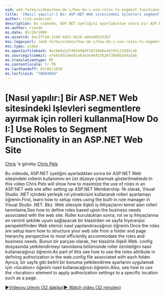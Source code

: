 ```yaml
---
uid: web-forms/videos/how-do-i/how-do-i-use-roles-to-segment-functionality-in-an-aspnet-web-site
title: '[Nasıl yapılır:] Bir ASP.NET Web sitesindeki Işlevleri segmentlere ayırmak için rolleri kullanma | Microsoft Docs'
author: rick-anderson
description: Bu videoda, ASP.NET üyeliğini ayarladıktan sonra bir ASP.NET Web sitesindeki rollerin kullanımını en üst düzeye çıkarmak gösterilmektedir. İlk olarak, rol ayarlamayı öğrenin...
ms.author: riande
ms.date: 05/29/2008
ms.assetid: 9ac277a9-2149-4a51-b61b-a44ad0535267
msc.legacyurl: /web-forms/videos/how-do-i/how-do-i-use-roles-to-segment-functionality-in-an-aspnet-web-site
msc.type: video
ms.openlocfilehash: 9ecb64a52fd93498df1972846e4d7dfc21503cab
ms.sourcegitcommit: e7e91932a6e91a63e2e46417626f39d6b244a3ab
ms.translationtype: MT
ms.contentlocale: tr-TR
ms.lasthandoff: 03/06/2020
ms.locfileid: "78603056"
---
```

# <a name="how-do-i-use-roles-to-segment-functionality-in-an-aspnet-web-site"></a><span data-ttu-id="9c778-104">[Nasıl yapılır:] Bir ASP.NET Web sitesindeki Işlevleri segmentlere ayırmak için rolleri kullanma</span><span class="sxs-lookup"><span data-stu-id="9c778-104">[How Do I:] Use Roles to Segment Functionality in an ASP.NET Web Site</span></span>

<span data-ttu-id="9c778-105">[Chris](https://twitter.com/chrispels) 'e göre</span><span class="sxs-lookup"><span data-stu-id="9c778-105">by [Chris Pels](https://twitter.com/chrispels)</span></span>

<span data-ttu-id="9c778-106">Bu videoda, ASP.NET üyeliğini ayarladıktan sonra bir ASP.NET Web sitesindeki rollerin kullanımını en üst düzeye çıkarmak gösterilmektedir.</span><span class="sxs-lookup"><span data-stu-id="9c778-106">In this video Chris Pels will show how to maximize the use of roles in an ASP.NET web site after setting up ASP.NET Membership.</span></span> <span data-ttu-id="9c778-107">İlk olarak, Visual Studio .NET içindeki yerleşik rol yöneticisini kullanarak rolleri ayarlamayı öğrenin.</span><span class="sxs-lookup"><span data-stu-id="9c778-107">First, learn how to setup roles using the built-in role manager in Visual Studio .NET.</span></span> <span data-ttu-id="9c778-108">Bkz. Web sitesiyle ilişkili iş ihtiyaçlarını temel alan rolleri tanımlama.</span><span class="sxs-lookup"><span data-stu-id="9c778-108">See how to define roles based upon the business needs associated with the web site.</span></span> <span data-ttu-id="9c778-109">Roller kurulduktan sonra, rol ve iş ihtiyaçlarına en verimli şekilde uyum sağlayacak bir klasörden ve sayfa hiyerarşisi perspektifinden Web sitenizi nasıl yapılandıracağınızı öğrenin.</span><span class="sxs-lookup"><span data-stu-id="9c778-109">Once the roles are setup learn how to structure your web site from a folder and page hierarchy perspective to most efficiently accommodate the roles and business needs.</span></span> <span data-ttu-id="9c778-110">Bunun bir parçası olarak, her klasörle ilişkili Web. config dosyasında yetkilendirmeyi tanımlama bölümünde roller özniteliğini nasıl kullanacağınızı öğrenin.</span><span class="sxs-lookup"><span data-stu-id="9c778-110">As part of this see how to use the roles attribute in defining authorization in the web.config file associated with each folder.</span></span> <span data-ttu-id="9c778-111">Ayrıca, bir sayfa gibi belirli bir konuma yetkilendirme ayarlarını uygulamak için &lt;location&gt; öğesini nasıl kullanacağınızı öğrenin.</span><span class="sxs-lookup"><span data-stu-id="9c778-111">Also, see how to use the &lt;location&gt; element to apply authorization settings to a specific location such as a page.</span></span>

[<span data-ttu-id="9c778-112">&#9654;Videoyu izleyin (32 dakika)</span><span class="sxs-lookup"><span data-stu-id="9c778-112">&#9654; Watch video (32 minutes)</span></span>](https://channel9.msdn.com/Blogs/ASP-NET-Site-Videos/how-do-i-use-roles-to-segment-functionality-in-an-aspnet-web-site)
